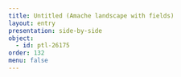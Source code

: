 ```yaml
---
title: Untitled (Amache landscape with fields)
layout: entry
presentation: side-by-side
object:
  - id: ptl-26175
order: 132
menu: false
---
```







